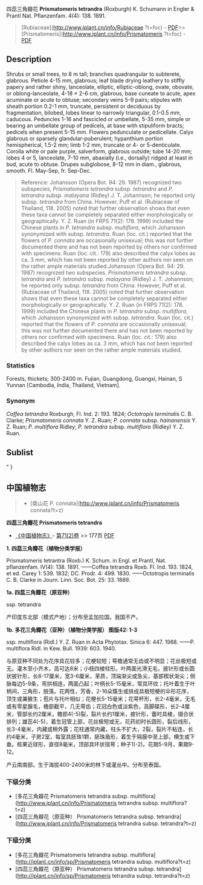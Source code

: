 四蕊三角瓣花 **Prismatomeris tetrandra** (Roxburgh) K. Schumann in Engler & Prantl Nat. Pflanzenfam. 4(4): 138. 1891.

> [Rubiaceae](http://www.iplant.cn/info/Rubiaceae ?t=foc) - [PDF](http://iplant.cn/foc/pdf/Rubiaceae.pdf)>>[Prismatomeris](http://www.iplant.cn/info/Prismatomeris ?t=foc) - [PDF](http://www.iplant.cn/foc/pdf/Prismatomeris.pdf)

## Description

Shrubs or small trees, to 8 m tall; branches quadrangular to subterete, glabrous. Petiole 4-15 mm, glabrous; leaf blade drying leathery to stiffly papery and rather shiny, lanceolate, elliptic, elliptic-oblong, ovate, obovate, or oblong-lanceolate, 4-18 × 2-6 cm, glabrous, base cuneate to acute, apex acuminate or acute to obtuse; secondary veins 5-9 pairs; stipules with sheath portion 0.2-1 mm, truncate, persistent or deciduous by fragmentation, bilobed, lobes linear to narrowly triangular, 0.1-0.5 mm, caducous. Peduncles 1-16 and fascicled or umbellate, 5-35 mm, simple or bearing an umbellate group of pedicels, at base with stipuliform bracts; pedicels when present 5-15 mm. Flowers pedunculate or pedicellate. Calyx glabrous or sparsely glandular-puberulent; hypanthium portion hemispherical, 1.5-2 mm; limb 1-2 mm, truncate or 4- or 5-denticulate. Corolla white or pale purple, salverform, glabrous outside; tube 14-20 mm; lobes 4 or 5, lanceolate, 7-10 mm, abaxially (i.e., dorsally) ridged at least in bud, acute to obtuse. Drupes subglobose, 8-12 mm in diam., glabrous, smooth. Fl. May-Sep, fr. Sep-Dec.

> Reference: 
> Johansson (Opera Bot. 94: 29. 1987) recognized two subspecies, *Prismatomeris tetrandra* subsp. *tetrandra* and *P. tetrandra* subsp. *malayana* (Ridley) J. T. Johannson; he reported only subsp. *tetrandra* from China. However, Puff et al. (Rubiaceae of Thailand, 118. 2005) noted that further observation shows that even these taxa cannot be completely separated either morphologically or geographically. Y. Z. Ruan (in FRPS 71(2): 178. 1999) included the Chinese plants in *P. tetrandra* subsp. *multiflora*, which Johansson synonymized with subsp. *tetrandra*. Ruan (loc. cit.) reported that the flowers of *P. connata* are occasionally unisexual; this was not further documented there and has not been reported by others nor confirmed with specimens. Ruan (loc. cit.: 179) also described the calyx lobes as ca. 3 mm, which has not been reported by other authors nor seen on the rather ample materials studied.Johansson (Opera Bot. 94: 29. 1987) recognized two subspecies, *Prismatomeris tetrandra* subsp. *tetrandra* and *P. tetrandra* subsp. *malayana* (Ridley) J. T. Johannson; he reported only subsp. *tetrandra* from China. However, Puff et al. (Rubiaceae of Thailand, 118. 2005) noted that further observation shows that even these taxa cannot be completely separated either morphologically or geographically. Y. Z. Ruan (in FRPS 71(2): 178. 1999) included the Chinese plants in *P. tetrandra* subsp. *multiflora*, which Johansson synonymized with subsp. *tetrandra*. Ruan (loc. cit.) reported that the flowers of *P. connata* are occasionally unisexual; this was not further documented there and has not been reported by others nor confirmed with specimens. Ruan (loc. cit.: 179) also described the calyx lobes as ca. 3 mm, which has not been reported by other authors nor seen on the rather ample materials studied.

### Statistics
Forests, thickets; 300-2400 m. Fujian, Guangdong, Guangxi, Hainan, S Yunnan [Cambodia, India, Thailand, Vietnam].

### Synonym
*Coffea tetrandra* Roxburgh, Fl. Ind. 2: 193. 1824; *Octotropis terminalis* C. B. Clarke; *Prismatomeris connata* Y. Z. Ruan; *P. connata* subsp. *hainanensis* Y. Z. Ruan; *P. multiflora* Ridley; *P. tetrandra* subsp. *multiflora* (Ridley) Y. Z. Ruan.

## Sublist
"
}
## 中国植物志

> * [南山花  P.  connata](http://www.iplant.cn/info/Prismatomeris connata?t=z)

**四蕊三角瓣花 Prismatomeris tetrandra**

* [《中国植物志》](http://www.iplant.cn/frps)- [第71(2)卷](http://www.iplant.cn/frps/vol/71(2)) >> 177页 [PDF](http://www.iplant.cn/frps/pdf/71(2)/177.PDF)

**1. 四蕊三角瓣花（植物分类学报）**

Prismatomeris tetrantra (Roxb.) K. Schum. in Engl. et Prantl, Nat. pflanzenfam. IV(4): 138. 1891. ——Coffea tetrandra Roxb. Fl. Ind. 193. 1824, et ed. Carey 1: 539. 1832; DC. Prodr. 4: 499. 1830. ——Octotropis terminalis C. B. Clarke in Journ. Linn. Soc. Bot. 25: 33. 1889.

**1a. 四蕊三角瓣花（原亚种）**

ssp. tetrandra

产印度东北部（模式产地）；分布至孟加拉国。我国不产。

**1b. 多花三角瓣花（亚种）（植物分类学报）  图版42: 1-3**

ssp. multiflora (Ridl.) Y. Z. Ruan in Acta Phytotax. Sinica 6: 447. 1988. ——P. multiflora Ridl. in Kew. Bull. 1939: 603. 1940.

与原亚种不同处为花序具花较多；花梗较短；萼檐通常无齿或不明显；花丝极短或无。灌木至小齐木，高可达8米；小枝四棱柱形。叶两面光滑无毛，披针形或长圆状披针形，长8-17厘米，宽3-6厘米，革质，顶端渐尖或急尖，基部楔状渐尖；侧脉每边5-9条，弯拱相连，两面凸起；叶柄长5-15毫米，常具环纹；托叶着生于叶柄间，三角形，脱落。花两性，芳香，2-16朵簇生或排成具极短梗的伞形花序，顶生或兼腋生；苞片与托叶相似；花梗长5-15毫米；花萼杯形，长2-4毫米，无毛或有零星腺毛，檐部截平，几无萼齿；花冠白色或淡紫色，高脚碟形，长2-4厘米，管部长约2厘米，檐部4(-5)裂，裂片长约1厘米，披针形，蕾时具棱，镊合状排列；雄蕊4(-5)，着生冠管上部，花丝极短或无，花药初时长圆形，裂后线形，长3-4毫米，内藏或稍外露；花柱通常内藏，柱头不扩大，2裂，裂片不粘连，长约4毫米，子房2室，每室具胚珠1颗，胚珠盾形，着生于隔膜中至上部，横生或下垂。核果近球形，直径8毫米，顶部具环状宿萼；种子1(-2)。花期5-9月，果期9-12。

产云南南部。生于海拔400-2400米的林下或灌丛中。分布至泰国。

### 下级分类
* [多花三角瓣花  Prismatomeris tetrandra subsp. multiflora](http://www.iplant.cn/info/Prismatomeris tetrandra subsp. multiflora?t=z)
* [四蕊三角瓣花（原亚种）  Prismatomeris tetrandra subsp. tetrandra](http://www.iplant.cn/info/Prismatomeris tetrandra subsp. tetrandra?t=z)

### 下级分类
* [多花三角瓣花  Prismatomeris tetrandra subsp. multiflora](http://iplant.cn/info/sp/Prismatomeris tetrandra subsp. multiflora?t=z)
* [四蕊三角瓣花（原亚种）  Prismatomeris tetrandra subsp. tetrandra](http://iplant.cn/info/sp/Prismatomeris tetrandra subsp. tetrandra?t=z)
